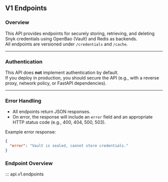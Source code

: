## V1 Endpoints

### Overview

This API provides endpoints for securely storing, retrieving, and deleting Snyk credentials using OpenBao (Vault) and Redis as backends.  
All endpoints are versioned under `/credentials` and `/cache`.

---

### Authentication

This API does **not** implement authentication by default.  
If you deploy in production, you should secure the API (e.g., with a reverse proxy, network policy, or FastAPI dependencies).

---

### Error Handling

- All endpoints return JSON responses.
- On error, the response will include an `error` field and an appropriate HTTP status code (e.g., 400, 404, 500, 503).

Example error response:
```json
{
  "error": "Vault is sealed, cannot store credentials."
}
```

### Endpoint Overview

::: api.v1.endpoints